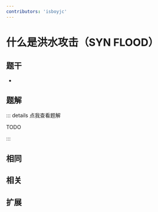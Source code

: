 ```yaml
---
contributors: 'isboyjc'
---
```


# 什么是洪水攻击（SYN FLOOD）


## 题干

- 



## 题解

::: details 点我查看题解

  TODO

:::



## 相同


## 相关


## 扩展

